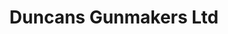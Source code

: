---
title: "Duncans Gunmakers Ltd"
url: /kingston-upon-hull/duncans-gunmakers-ltd/
shop: Allgemein
---